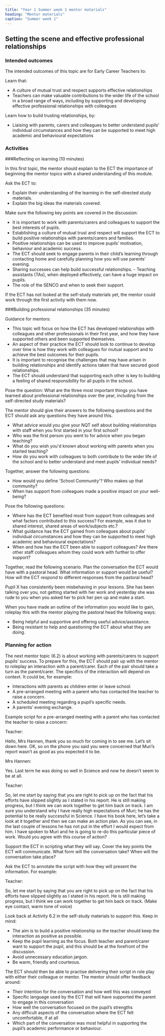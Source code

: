 ```yaml
---
title: "Year 1 Summer week 1 mentor materials"
heading: "Mentor materials"
caption: "Summer week 1"
---
```


## Setting the scene and effective professional relationships

### Intended outcomes

The intended outcomes of this topic are for Early Career Teachers to:

Learn that:

- A culture of mutual trust and respect supports effective relationships
- Teachers can make valuable contributions to the wider life of the school in a broad range of ways, including by supporting and developing effective professional relationships with colleagues

Learn how to build trusting relationships, by:

- Liaising with parents, carers and colleagues to better understand pupils’ individual circumstances and how they can be supported to meet high academic and behavioural expectations

### Activities

###Reflecting on learning (10 minutes)

In this first topic, the mentor should explain to the ECT the importance of beginning the mentor topics with a shared understanding of this module.

Ask the ECT to:

- Explain their understanding of the learning in the self-directed study materials.
- Explain the big ideas the materials covered.

Make sure the following key points are covered in the discussion:

- It is important to work with parents/carers and colleagues to support the best interests of pupils.
- Establishing a culture of mutual trust and respect will support the ECT to build positive relationships with parents/carers and families.
- Positive relationships can be used to improve pupils’ motivation, behaviour and academic success.
- The ECT should seek to engage parents in their child’s learning through contacting home and carefully planning how you will use parents’ evening.
- Sharing successes can help build successful relationships. - Teaching assistants (TAs), when deployed effectively, can have a huge impact on pupils.
- The role of the SENCO and when to seek their support.

If the ECT has not looked at the self-study materials yet, the mentor could work through the first activity with them now.

###Building professional relationships (35 minutes)

Guidance for mentors:

- This topic will focus on how the ECT has developed relationships with colleagues and other professionals in their first year, and how they have supported others and been supported themselves.
- An aspect of their practice the ECT should look to continue to develop over time is how they work with colleagues for mutual support and to achieve the best outcomes for their pupils.
- It is important to recognise the challenges that may have arisen in building relationships and identify actions taken that have secured good relationships.
- The ECT should understand that supporting each other is key to building a feeling of shared responsibility for all pupils in the school.

Pose the question: What are the three most important things you have learned about professional relationships over the year, including from the self-directed study materials?

The mentor should give their answers to the following questions and the ECT should ask any questions they have around this.

- What advice would you give your NQT self about building relationships with staff when you first started in your first school?
- Who was the first person you went to for advice when you began teaching?
- What do you wish you'd known about working with parents when you started teaching?
- How do you work with colleagues to both contribute to the wider life of the school and to better understand and meet pupils’ individual needs?

Together, answer the following questions:

- How would you define 'School Community'? Who makes up that community?
- When has support from colleagues made a positive impact on your well-being?

Pose the following questions:

- Where has the ECT benefited most from support from colleagues and what factors contributed to this success? For example, was it due to shared interest, shared areas of work/subjects etc.?
- What guidance has the ECT gained from colleagues about pupils’ individual circumstances and how they can be supported to meet high academic and behavioural expectations?
- When and how has the ECT been able to support colleagues? Are there other staff colleagues whom they could work with further to offer support?

Together, read the following scenario. Plan the conversation the ECT would have with a pastoral head. What information or support would be useful? How will the ECT respond to different responses from the pastoral head?

Pupil X has consistently been misbehaving in your lessons. She has been talking over you, not getting started with her work and yesterday she was rude to you when you asked her to pick her pen up and make a start.

When you have made an outline of the information you would like to gain, roleplay this with the mentor playing the pastoral head the following ways:

- Being helpful and supportive and offering useful advice/assistance.
- Being resistant to help and questioning the ECT about what they are doing.

### Planning for action

The next mentor topic (6.2) is about working with parents/carers to support pupils’ success. To prepare for this, the ECT should pair up with the mentor to roleplay an interaction with a parent/carer. Each of the pair should take a turn as the parent/carer. The specifics of the interaction will depend on context. It could be, for example:

- Interactions with parents as children enter or leave school.
- A pre-arranged meeting with a parent who has contacted the teacher to raise a concern.
- A scheduled meeting regarding a pupil’s specific needs.
- A parents’ evening exchange.

Example script for a pre-arranged meeting with a parent who has contacted the teacher to raise a concern:

Teacher:

Hello, Mrs Hannen, thank you so much for coming in to see me. Let’s sit down here. OK, so on the phone you said you were concerned that Muri’s report wasn’t as good as you expected it to be.

Mrs Hannen:

Yes. Last term he was doing so well in Science and now he doesn’t seem to be at all.

Teacher:

So, let me start by saying that you are right to pick up on the fact that his efforts have slipped slightly as I stated in his report. He is still making progress, but I think we can work together to get him back on track. I am sure you understand why I have really high expectations of Muri; he has the potential to be really successful in Science. I have his book here, let’s take a look at it together and then we can make an action plan. As you can see, in the last couple of lessons he has not put in the effort I would expect from him. I have spoken to Muri and he is going to re-do this particular piece of work. Would you agree with this course of action?

Support the ECT in scripting what they will say. Cover the key points the ECT will communicate. What form will the conversation take? When will the conversation take place?

Ask the ECT to annotate the script with how they will present the information. For example:

Teacher:

So, let me start by saying that you are right to pick up on the fact that his efforts have slipped slightly as I stated in his report. He is still making progress, but I think we can work together to get him back on track. (Make eye contact, warm tone of voice)

Look back at Activity 6.2 in the self-study materials to support this. Keep in mind:

- The aim is to build a positive relationship so the teacher should keep the interaction as positive as possible.
- Keep the pupil learning as the focus. Both teacher and parent/carer want to support the pupil, and this should be at the forefront of the discussion.
- Avoid unnecessary education jargon.
- Be warm, friendly and courteous.

The ECT should then be able to practise delivering their script in role play with either their colleague or mentor. The mentor should offer feedback around:

- Their intention for the conversation and how well this was conveyed
- Specific language used by the ECT that will have supported the parent to engage in this conversation
- How well the conversation focused on the pupil’s strengths
- Any difficult aspects of the conversation where the ECT felt uncomfortable, if at all
- Which part of the conversation was most helpful in supporting the pupil’s academic performance or behaviour.
